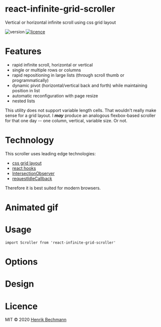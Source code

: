 # react-infinite-grid-scroller
Vertical or horizontal infinite scroll using css grid layout

![version](https://img.shields.io/badge/version-1.0.0--Beta--1-blue) [![licence](https://img.shields.io/badge/licence-MIT-green)](https://github.com/HenrikBechmann/react-infinite-grid-scroller/blob/master/LICENSE.md)

# Features

- rapid infinite scroll, horizontal or vertical
- single or multiple rows or columns
- rapid repositioning in large lists (through scroll thumb or programmatically)
- dynamic pivot (horizontal/vertical back and forth) while maintaining position in list
- automatic reconfiguration with page resize
- nested lists

This utility does not support variable length cells. That wouldn't really make sense for a grid layout. I ***may*** produce an analogous flexbox-based scroller for that one day -- one column, vertical, variable size. Or not.

# Technology

This scroller uses leading edge technologies:
- [css grid layout](https://css-tricks.com/snippets/css/complete-guide-grid/)
- [react hooks](https://reactjs.org/docs/hooks-intro.html)
- [IntersectionObserver](https://developer.mozilla.org/en-US/docs/Web/API/Intersection_Observer_API)
- [requestIdleCallback](https://developer.mozilla.org/en-US/docs/Web/API/Window/requestIdleCallback)

Therefore it is best suited for modern browsers.

# Animated gif

# Usage

```react
import Scroller from 'react-infinite-grid-scroller'

```

# Options

# Design

# Licence

MIT &copy; 2020 [Henrik Bechmann](https://twitter.com/HenrikBechmann)
